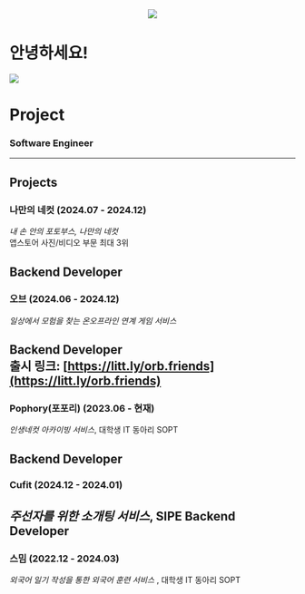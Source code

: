 <div align="center">
<a href="https://github.com/unanchoi"><img src="https://hits.seeyoufarm.com/api/count/incr/badge.svg?url=https%3A%2F%2Fgithub.com%2Funanchoi&count_bg=%23000000&title_bg=%23000000&icon=github.svg&icon_color=%23E7E7E7&title=GitHub&edge_flat=false)"/></a>
</div>

# 안녕하세요!

<a href="https://github.com/devxb/gitanimals">
  <img src="https://render.gitanimals.org/farms/unanchoi"/>
</a>

# Project

### Software Engineer

---

## Projects

### 나만의 네컷 (2024.07 - 2024.12)

*내 손 안의 포토부스, 나만의 네컷*  
앱스토어 사진/비디오 부문 최대 3위  

Backend Developer
---

### 오브 (2024.06 - 2024.12)

*일상에서 모험을 찾는 온오프라인 연계 게임 서비스*  

Backend Developer  
출시 링크: [https://litt.ly/orb.friends](https://litt.ly/orb.friends)
---

### Pophory(포포리) (2023.06 - 현재)

*인생네컷 아카이빙 서비스*, 대학생 IT 동아리 SOPT

Backend Developer  
---

### Cufit (2024.12 - 2024.01)

*주선자를 위한 소개팅 서비스*, SIPE
Backend Developer
---

### 스밈 (2022.12 - 2024.03)
*외국어 일기 작성을 통한 외국어 훈련 서비스* , 대학생 IT 동아리 SOPT  
